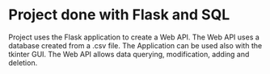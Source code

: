 # Project done with Flask and SQL
Project uses the Flask application to create a Web API.
The Web API uses a database created from a .csv file.
The Application can be used also with the tkinter GUI.
The Web API allows data querying, modification, adding and deletion.
